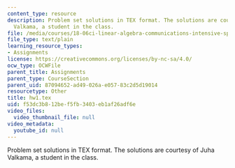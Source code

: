 ```yaml
---
content_type: resource
description: Problem set solutions in TEX format. The solutions are courtesy of Juha
  Valkama, a student in the class.
file: /media/courses/18-06ci-linear-algebra-communications-intensive-spring-2004/f53dc3b812bef5fb3403eb1af26adf6e_hw1.tex
file_type: text/plain
learning_resource_types:
- Assignments
license: https://creativecommons.org/licenses/by-nc-sa/4.0/
ocw_type: OCWFile
parent_title: Assignments
parent_type: CourseSection
parent_uid: 87094652-ad49-026a-e057-83c2d5d19014
resourcetype: Other
title: hw1.tex
uid: f53dc3b8-12be-f5fb-3403-eb1af26adf6e
video_files:
  video_thumbnail_file: null
video_metadata:
  youtube_id: null
---
```

Problem set solutions in TEX format. The solutions are courtesy of Juha Valkama, a student in the class.